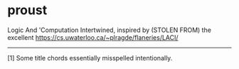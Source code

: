 # proust
Logic And 'Computation Intertwined, inspired by (STOLEN FROM) the excellent https://cs.uwaterloo.ca/~plragde/flaneries/LACI/

---

[1] Some title chords essentially misspelled intentionally. 
